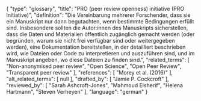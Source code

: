 {
    "type": "glossary",
    "title": "PRO (peer review openness) initiative (PRO Initiative)",
    "definition": "Die Vereinbarung mehrerer Forschender, dass sie ein Manuskript nur dann begutachten, wenn bestimmte Bedingungen erfüllt sind. Insbesondere sollten die Autor:innen des Manuskripts sicherstellen, dass die Daten und Materialien öffentlich zugänglich gemacht werden (oder begründen, warum sie nicht frei verfügbar sind oder weitergegeben werden), eine Dokumentation bereitstellen, in der detailliert beschrieben wird, wie Dateien oder Code zu interpretieren und auszuführen sind, und im Manuskript angeben, wo diese Dateien zu finden sind.",
    "related_terms": [
        "Non-anonymised peer review",
        "Open Science",
        "Open Peer Review",
        "Transparent peer review"
    ],
    "references": [
        "Morey et al. (2016)"
    ],
    "alt_related_terms": [
        null
    ],
    "drafted_by": [
        "Jamie P. Cockcroft"
    ],
    "reviewed_by": [
        "Sarah Ashcroft-Jones",
        "Mahmoud Elsherif",
        "Helena Hartmann",
        "Steven Verheyen"
    ],
    "language": "german"
}
